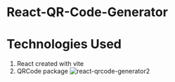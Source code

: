 # React-QR-Code-Generator

# Technologies Used
1. React created with vite
2. QRCode package
![react-qrcode-generator2](https://user-images.githubusercontent.com/73966666/209467232-9d7e2c4c-5cc2-4cd2-b04a-d37a7b1ee784.png)
